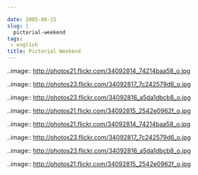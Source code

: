 ```yaml
---

date: 2005-08-15
slug: |
  pictorial-weekend
tags:
 - english
title: Pictorial Weekend
---
```


..image:: <http://photos21.flickr.com/34092814_74214baa58_o.jpg>

..image:: <http://photos23.flickr.com/34092817_7c242579d6_o.jpg>

..image:: <http://photos23.flickr.com/34092816_a5da1dbcb8_o.jpg>

..image:: <http://photos21.flickr.com/34092815_2542e0962f_o.jpg>

..image:: <http://photos21.flickr.com/34092814_74214baa58_o.jpg>

..image:: <http://photos23.flickr.com/34092817_7c242579d6_o.jpg>

..image:: <http://photos23.flickr.com/34092816_a5da1dbcb8_o.jpg>

..image:: <http://photos21.flickr.com/34092815_2542e0962f_o.jpg>
